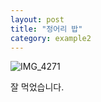 ```yaml
---
layout: post
title: "정어리 밥"
category: example2
---
```


![IMG_4271](https://user-images.githubusercontent.com/81041256/111900448-f61f8680-8a75-11eb-9d39-63c3688dbd70.jpg)

잘 먹었습니다.
